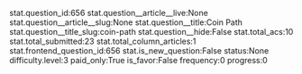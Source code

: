 stat.question_id:656
stat.question__article__live:None
stat.question__article__slug:None
stat.question__title:Coin Path
stat.question__title_slug:coin-path
stat.question__hide:False
stat.total_acs:10
stat.total_submitted:23
stat.total_column_articles:1
stat.frontend_question_id:656
stat.is_new_question:False
status:None
difficulty.level:3
paid_only:True
is_favor:False
frequency:0
progress:0
